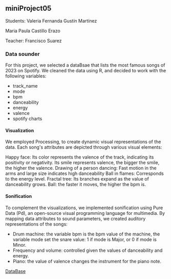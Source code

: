 ## miniProject05

Students:
Valeria Fernanda Gustín Martínez

Maria Paula Castillo Erazo

Teacher:
Francisco Suarez

### Data sounder
For this project, we selected a dataBsae that lists the most famous songs of 2023 on Spotify. We cleaned the data using R, and decided to work with the following variables:
- track_name
- mode
- bpm
- danceability
- energy
- valence
- spotify charts

#### Visualization
We employed Processing, to create dynamic visual representations of the data. Each song's attributes are depicted through various visual elements:

Happy face: Its color represents the valence of the track, indicating its positivity or negativity. Its smile represents valence, the bigger the smile, the higher the valence.
Drawing of a person dancing: Fast motion in the arms and large size indicates high danceability
Ball in flames: Corresponds to the energy level.
Fractal tree: Its branches expand as the value of danceability grows.
Ball: the faster it moves, the higher the bpm is.

#### Sonification
To complement the visualizations, we implemented sonification using Pure Data (Pd), an open-source visual programming language for multimedia. By mapping data attributes to sound parameters, we created auditory representations of the songs:

- Drum machine: the variable bpm is the bpm value of the machine, the variable mode set the snare value: 1 if mode is Major, or 0 if mode is Minor.
- Frequency and volume: controlled given the values of danceability and energy.
- Piano: the value of valence changes the instrument for the piano note.

[DataBase](https://www.kaggle.com/datasets/nelgiriyewithana/top-spotify-songs-2023)
